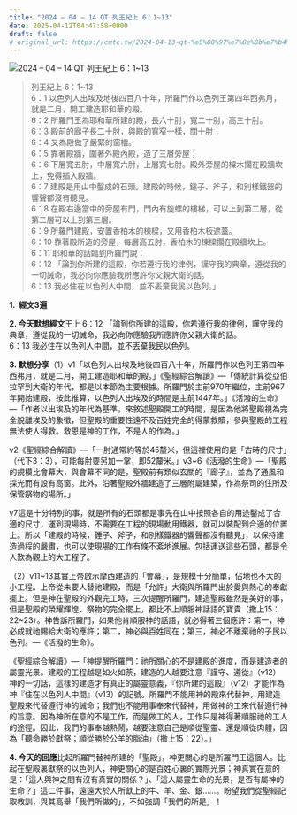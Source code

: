 ```yaml
---
title: "2024 – 04 – 14 QT 列王紀上 6：1~13"
date: 2025-04-12T04:47:58+0800
draft: false
# original_url: https://cmtc.tw/2024-04-13-qt-%e5%88%97%e7%8e%8b%e7%b4%80%e4%b8%8a-6%ef%bc%9a113
---
```


![2024 – 04 – 14 QT 列王紀上 6：1\~13](/images/qt.jpg  "2024 – 04 – 14 QT 列王紀上 6：1\~13")

> 列王紀上 6：1\~13  
> 6：1 以色列人出埃及地後四百八十年，所羅門作以色列王第四年西弗月，就是二月，開工建造耶和華的殿。  
> 6：2 所羅門王為耶和華所建的殿，長六十肘，寬二十肘，高三十肘。  
> 6：3 殿前的廊子長二十肘，與殿的寬窄一樣，闊十肘；  
> 6：4 又為殿做了嚴緊的窗櫺。  
> 6：5 靠著殿牆，圍著外殿內殿，造了三層旁屋；  
> 6：6 下層寬五肘，中層寬六肘，上層寬七肘。殿外旁屋的樑木擱在殿牆坎上，免得插入殿牆。  
> 6：7 建殿是用山中鑿成的石頭。建殿的時候，鎚子、斧子，和別樣鐵器的響聲都沒有聽見。  
> 6：8 在殿右邊當中的旁屋有門，門內有旋螺的樓梯，可以上到第二層，從第二層可以上到第三層。  
> 6：9 所羅門建殿，安置香柏木的棟樑，又用香柏木板遮蓋。  
> 6：10 靠著殿所造的旁屋，每層高五肘，香柏木的棟樑擱在殿牆坎上。  
> 6：11 耶和華的話臨到所羅門說：  
> 6：12 「論到你所建的這殿，你若遵行我的律例，謹守我的典章，遵從我的一切誡命，我必向你應驗我所應許你父親大衛的話。  
> 6：13 我必住在以色列人中間，並不丟棄我民以色列。」

**1.  經文3遍**

**2. 今天默想經文**王上 6：12 「論到你所建的這殿，你若遵行我的律例，謹守我的典章，遵從我的一切誡命，我必向你應驗我所應許你父親大衛的話。  
6：13 我必住在以色列人中間，並不丟棄我民以色列。

**3. 默想分享**（1）v1「以色列人出埃及地後四百八十年，所羅門作以色列王第四年西弗月，就是二月，開工建造耶和華的殿。」《聖經綜合解讀》—「傳統計算從亞伯拉罕到大衛的年代，都是以本節為主要根據。所羅門於主前970年繼位，主前967年開始建殿，按此推算，以色列人出埃及的時間是主前1447年。」《活潑的生命》—「作者以出埃及的年代為基準，來敘述聖殿開工的時間，是因為他將聖殿視為完全脫離埃及的象徵，但聖殿的重要性遠不及百姓完全的得蒙救贖，參與聖殿的工程無法使人得救。救恩是神的工作，不是人的作為。」

v2《聖經綜合解讀》—「一肘通常約等於45釐米，但這裡使用的是「古時的尺寸」（代下3：3），可能每肘要另加一掌，即52釐米。」v3\~6《活潑的生命》—「聖殿的規模比會幕大，與會幕不同的是，聖殿前有類似玄關的『廊子』，並為了通風和採光而有設有高窗。此外，沿著聖殿外牆建造了三層附屬建築，作為祭司的住所及保管祭物的場所。」

v7這是十分特別的事，就是所有的石頭都是事先在山中按照各自的用途鑿成了合適的尺寸，運到現場時，不需要在工程的現場動用鐵器，就可以裝配到合適的位置上。所以「建殿的時候，錘子、斧子，和別樣鐵器的響聲都沒有聽見」，以保持建造過程的嚴肅，也可以使現場的工作有條不紊地進展。包括運送這些石頭，都是令人歎為觀止的大工程了。

（2）v11\~13其實上帝啟示摩西建造的「會幕」，是規模十分簡單，佔地也不大的小工程。上帝從未要人替祂建殿，而是「允許」大衛與所羅門出於愛與熱心的奉獻擺上。但是神在聖殿的外觀完工時，三次提醒所羅門，建造聖殿雖然是美好的事，但是聖殿的榮耀輝煌、祭物的完全擺上，都比不上順服神話語的寶貴（撒上15：22\~23）。神告訴所羅門，如果他肯順服神的話語，就必得著三個應許：第一，神必成就祂賜給大衛的應許；第二，神必與百姓同在；第三，神必不離棄祂的子民以色列。—《活潑的生命》。

《聖經綜合解讀》—「神提醒所羅門：祂所關心的不是建殿的進度，而是建造者的屬靈光景。建殿的工程越是如火如荼，建造的人越要注意『謹守、遵從』（v12）神的一切話，這樣的建造才有真正的屬靈意義，『你所建的這殿』（v12）才能作為神『住在以色列人中間』（v13）的記號。所羅門不能用神的殿來代替神，用建造聖殿來代替遵行神的誡命；我們也不能用事奉來代替神，用做神的工來代替遵行神的旨意。因為神所在意的不是工作，而是做工的人，工作只是神得著順服祂的工人的途徑。因此，我們的事奉越熱鬧，越要注意自己是順從聖靈、還是順從肉體，因為「聽命勝於獻祭；順從勝於公羊的脂油」（撒上15：22）。」

**4. 今天的回應**比起所羅門替神所建的「聖殿」，神更關心的是所羅門王這個人。比起在聖殿裏獻祭的以色列人，神更關心的是百姓心裏的實際光景；神真實在意的是：「這人與神之間有沒有真實的關係？」、「這人屬靈生命的光景，是否有屬神的生命？」這二件事，遠遠大於人所獻上的牛、羊、金、銀……。盼望我們從聖經記取教訓，與其高舉「我們所做的」，不如強調「我們的所是」！